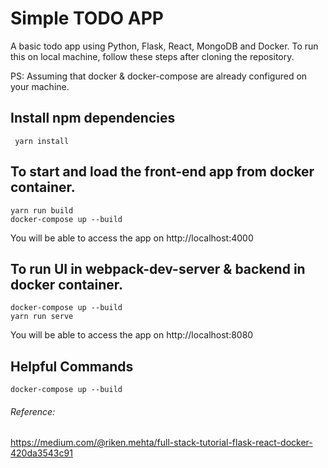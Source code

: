 # Simple TODO APP

A basic todo app using Python, Flask, React, MongoDB and Docker.
To run this on local machine, follow these steps after cloning the repository.

PS: Assuming that docker & docker-compose are already configured on your machine.

## Install npm dependencies
```
 yarn install
```

## To start and load the front-end app from docker container.
```
yarn run build
docker-compose up --build
```
You will be able to access the app on http://localhost:4000

## To run UI in webpack-dev-server & backend in docker container.
```
docker-compose up --build
yarn run serve
```
You will be able to access the app on http://localhost:8080

## Helpful Commands

```
docker-compose up --build
```



###### Reference:
https://medium.com/@riken.mehta/full-stack-tutorial-flask-react-docker-420da3543c91
